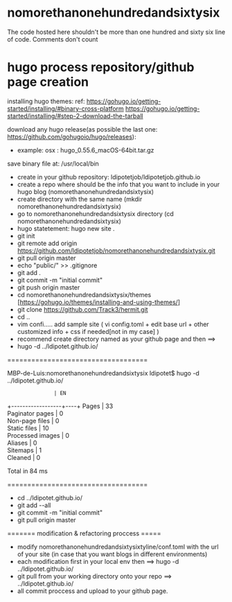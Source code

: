 # nomorethanonehundredandsixtysix
The code hosted here shouldn't be more than one hundred and  sixty six line of code. Comments don't count
# hugo process repository/github page creation 

installing hugo themes:
ref: https://gohugo.io/getting-started/installing/#binary-cross-platform
     https://gohugo.io/getting-started/installing/#step-2-download-the-tarball

download any hugo release(as possible the last one: https://github.com/gohugoio/hugo/releases):

- example: osx : hugo_0.55.6_macOS-64bit.tar.gz

save binary file at:
/usr/local/bin


- create in your github repository: ldipotetjob/ldipotetjob.github.io
- create a repo where should be the info that you want to include in your hugo blog (nomorethanonehundredandsixtysix)
- create directory with the same name (mkdir nomorethanonehundredandsixtysix)
- go to nomorethanonehundredandsixtysix directory (cd nomorethanonehundredandsixtysix)
- hugo statetement: hugo new site .
- git init
- git remote add origin https://github.com/ldipotetjob/nomorethanonehundredandsixtysix.git
- git pull origin master
- echo "public/" >> .gitignore
- git add .
- git commit -m "initial commit"
- git push origin master
- cd nomorethanonehundredandsixtysix/themes [https://gohugo.io/themes/installing-and-using-themes/]
- git clone https://github.com/Track3/hermit.git
- cd ..
- vim confi..... add sample site ( vi config.toml + edit base url + other customized info + css if needed[not in my   case] )
- recommend create directory named as your github page and then ==>
- hugo -d ../ldipotet.github.io/

===================================
            
MBP-de-Luis:nomorethanonehundredandsixtysix ldipotet$ hugo -d ../ldipotet.github.io/

                   | EN  
+------------------+----+
  Pages            | 33  
  Paginator pages  |  0  
  Non-page files   |  0  
  Static files     | 10  
  Processed images |  0  
  Aliases          |  0  
  Sitemaps         |  1  
  Cleaned          |  0  

Total in 84 ms

===================================

- cd ../ldipotet.github.io/
- git add --all
- git commit -m "initial commit"
- git pull origin master 

======= modification & refactoring proccess =====
- modify nomorethanonehundredandsixtysixtyline/conf.toml with the url of your site (in case that you want blogs in different environments)
- each modification first in your local env then ==> hugo -d ../ldipotet.github.io/
- git pull from your working directory onto your repo ==> ../ldipotet.github.io/
- all commit proccess and upload to your github page.

